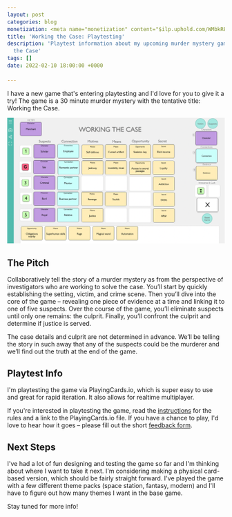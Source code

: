 ```yaml
---
layout: post
categories: blog
monetization: <meta name="monetization" content="$ilp.uphold.com/WMbkRBiZFgbx">
title: 'Working the Case: Playtesting'
description: 'Playtest information about my upcoming murder mystery game: Working
  the Case'
tags: []
date: 2022-02-10 18:00:00 +0000

---
```

I have a new game that's entering playtesting and I'd love for you to give it a try! The game is a 30 minute murder mystery with the tentative title: Working the Case.

![a screen shot of the Working the Case prototype in PlayingCards.io - a full board of evidence at the end of the game](/uploads/screen-shot-2022-02-10-at-9-20-28-am.png)

## The Pitch

Collaboratively tell the story of a murder mystery as from the perspective of investigators who are working to solve the case. You’ll start by quickly establishing the setting, victim, and crime scene. Then you’ll dive into the core of the game – revealing one piece of evidence at a time and linking it to one of five suspects. Over the course of the game, you’ll eliminate suspects until only one remains: the culprit. Finally, you’ll confront the culprit and determine if justice is served.

The case details and culprit are not determined in advance. We’ll be telling the story in such away that any of the suspects could be the murderer and we’ll find out the truth at the end of the game.

## Playtest Info

I'm playtesting the game via PlayingCards.io, which is super easy to use and great for rapid iteration. It also allows for realtime multiplayer.

If you're interested in playtesting the game, read the [instructions]() for the rules and a link to the PlayingCards.io file. If you have a chance to play, I'd love to hear how it goes – please fill out the short [feedback form](https://airtable.com/shr5iFgCkjuEKtXq5).

## Next Steps

I've had a lot of fun designing and testing the game so far and I'm thinking about where I want to take it next. I'm considering making a physical card-based version, which should be fairly straight forward. I've played the game with a few different theme packs (space station, fantasy, modern) and I'll have to figure out how many themes I want in the base game.

Stay tuned for more info!